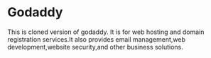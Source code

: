 # Godaddy  
This is cloned version of godaddy.
It is for web hosting and domain registration services.It also provides email management,web development,website security,and other business solutions.
